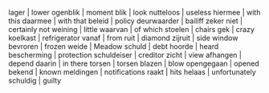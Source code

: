 lager	     |  lower
ogenblik	 |  moment
blik	     |  look
nutteloos	 |  useless
hiermee	     |  with this
daarmee	     |  with that
beleid	     |  policy
deurwaarder	 |  bailiff
zeker niet	 |  certainly not
weining	     |  little
waarvan	     |  of which
stoelen	     |  chairs
gek	         |  crazy
koelkast	 |  refrigerator
vanaf	     |  from
ruit	     |  diamond
zijruit	     |  side window
bevroren	 |  frozen
weide	     |  Meadow
schuld	     |  debt
hoorde	     |  heard
bescherming	 |  protection
schuldeiser	 |  creditor
zicht	     |  view
afhangen	 |  depend
daarin	     |  in there
torsen	     |  torsen
blazen	     |  blow
opengegaan	 |  opened
bekend	     |  known
meldingen	 |  notifications
raakt	     |  hits
helaas	     |  unfortunately
schuldig	 |  guilty
